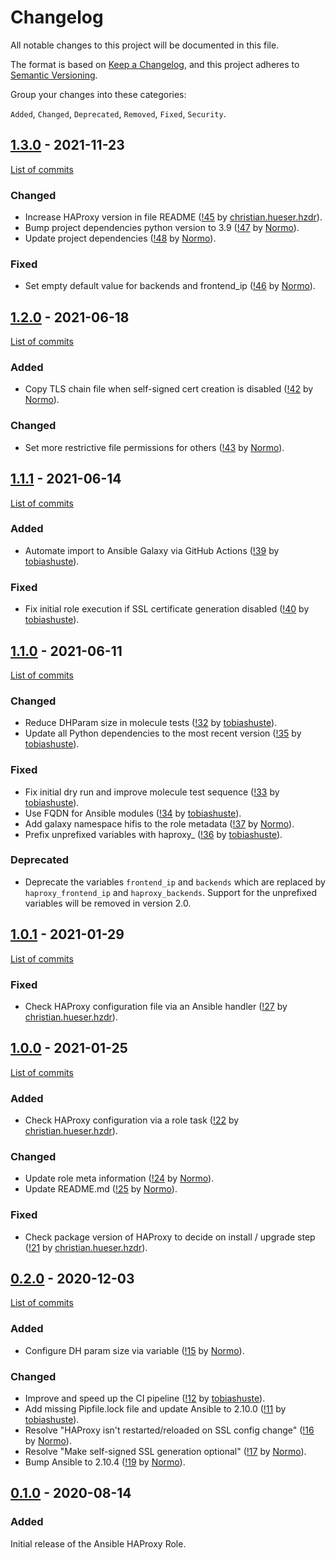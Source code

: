 <!--
SPDX-FileCopyrightText: 2020 Helmholtz Centre for Environmental Research (UFZ)
SPDX-FileCopyrightText: 2020 Helmholtz-Zentrum Dresden-Rossendorf (HZDR)

SPDX-License-Identifier: Apache-2.0
-->

# Changelog

All notable changes to this project will be documented in this file.

The format is based on [Keep a Changelog](https://keepachangelog.com/en/1.0.0/),
and this project adheres to [Semantic Versioning](https://semver.org/spec/v2.0.0.html).

Group your changes into these categories:

`Added`, `Changed`, `Deprecated`, `Removed`, `Fixed`, `Security`.

## [1.3.0](https://gitlab.com/hifis/ansible/haproxy-role/-/releases/v1.3.0) - 2021-11-23

[List of commits](https://gitlab.com/hifis/ansible/haproxy-role/-/compare/v1.2.0...v1.3.0)

### Changed
* Increase HAProxy version in file README
  ([!45](https://gitlab.com/hifis/ansible/haproxy-role/-/merge_requests/45)
  by [christian.hueser.hzdr](https://gitlab.com/christian.hueser.hzdr)).
* Bump project dependencies python version to 3.9
  ([!47](https://gitlab.com/hifis/ansible/haproxy-role/-/merge_requests/47)
  by [Normo](https://gitlab.com/Normo)).
* Update project dependencies
  ([!48](https://gitlab.com/hifis/ansible/haproxy-role/-/merge_requests/48)
  by [Normo](https://gitlab.com/Normo)).

### Fixed
* Set empty default value for backends and frontend_ip
  ([!46](https://gitlab.com/hifis/ansible/haproxy-role/-/merge_requests/46)
  by [Normo](https://gitlab.com/Normo)).

## [1.2.0](https://gitlab.com/hifis/ansible/haproxy-role/-/releases/v1.2.0) - 2021-06-18

[List of commits](https://gitlab.com/hifis/ansible/haproxy-role/-/compare/v1.1.1...v1.2.0)

### Added
* Copy TLS chain file when self-signed cert creation is disabled
  ([!42](https://gitlab.com/hifis/ansible/haproxy-role/-/merge_requests/42)
  by [Normo](https://gitlab.com/Normo)).

### Changed
* Set more restrictive file permissions for others
  ([!43](https://gitlab.com/hifis/ansible/haproxy-role/-/merge_requests/43)
  by [Normo](https://gitlab.com/Normo)).

## [1.1.1](https://gitlab.com/hifis/ansible/haproxy-role/-/releases/v1.1.1) - 2021-06-14

[List of commits](https://gitlab.com/hifis/ansible/haproxy-role/-/compare/v1.1.0...v1.1.1)

### Added
* Automate import to Ansible Galaxy via GitHub Actions
  ([!39](https://gitlab.com/hifis/ansible/haproxy-role/-/merge_requests/39)
  by [tobiashuste](https://gitlab.com/tobiashuste)).

### Fixed
* Fix initial role execution if SSL certificate generation disabled
  ([!40](https://gitlab.com/hifis/ansible/haproxy-role/-/merge_requests/40)
  by [tobiashuste](https://gitlab.com/tobiashuste)).

## [1.1.0](https://gitlab.com/hifis/ansible/haproxy-role/-/releases/v1.1.0) - 2021-06-11

[List of commits](https://gitlab.com/hifis/ansible/haproxy-role/-/compare/v1.0.1...v1.1.0)

### Changed
* Reduce DHParam size in molecule tests
  ([!32](https://gitlab.com/hifis/ansible/haproxy-role/-/merge_requests/32)
  by [tobiashuste](https://gitlab.com/tobiashuste)).
* Update all Python dependencies to the most recent version
  ([!35](https://gitlab.com/hifis/ansible/haproxy-role/-/merge_requests/35)
  by [tobiashuste](https://gitlab.com/tobiashuste)).

### Fixed
* Fix initial dry run and improve molecule test sequence
  ([!33](https://gitlab.com/hifis/ansible/haproxy-role/-/merge_requests/33)
  by [tobiashuste](https://gitlab.com/tobiashuste)).
* Use FQDN for Ansible modules
  ([!34](https://gitlab.com/hifis/ansible/haproxy-role/-/merge_requests/34)
  by [tobiashuste](https://gitlab.com/tobiashuste)).
* Add galaxy namespace hifis to the role metadata
  ([!37](https://gitlab.com/hifis/ansible/haproxy-role/-/merge_requests/37)
  by [Normo](https://gitlab.com/Normo)).
* Prefix unprefixed variables with haproxy_
  ([!36](https://gitlab.com/hifis/ansible/haproxy-role/-/merge_requests/36)
  by [tobiashuste](https://gitlab.com/tobiashuste)).

### Deprecated
* Deprecate the variables `frontend_ip` and `backends` which are replaced
  by `haproxy_frontend_ip` and `haproxy_backends`.
  Support for the unprefixed variables will be removed in version 2.0.

## [1.0.1](https://gitlab.com/hifis/ansible/haproxy-role/-/releases/v1.0.1) - 2021-01-29

[List of commits](https://gitlab.com/hifis/ansible/haproxy-role/-/compare/v1.0.0...v1.0.1)

### Fixed
- Check HAProxy configuration file via an Ansible handler
  ([!27](https://gitlab.com/hifis/ansible/haproxy-role/-/merge_requests/27)
  by [christian.hueser.hzdr](https://gitlab.com/christian.hueser.hzdr)).

## [1.0.0](https://gitlab.com/hifis/ansible/haproxy-role/-/releases/v1.0.0) - 2021-01-25

[List of commits](https://gitlab.com/hifis/ansible/haproxy-role/-/compare/v0.2.0...v1.0.0)

### Added
- Check HAProxy configuration via a role task
  ([!22](https://gitlab.com/hifis/ansible/haproxy-role/-/merge_requests/22)
  by [christian.hueser.hzdr](https://gitlab.com/christian.hueser.hzdr)).
  
### Changed
- Update role meta information
  ([!24](https://gitlab.com/hifis/ansible/haproxy-role/-/merge_requests/24)
  by [Normo](https://gitlab.com/Normo)).
- Update README.md
  ([!25](https://gitlab.com/hifis/ansible/haproxy-role/-/merge_requests/25)
  by [Normo](https://gitlab.com/Normo)).

### Fixed
- Check package version of HAProxy to decide on install / upgrade step
  ([!21](https://gitlab.com/hifis/ansible/haproxy-role/-/merge_requests/21)
  by [christian.hueser.hzdr](https://gitlab.com/christian.hueser.hzdr)).

## [0.2.0](https://gitlab.com/hifis/ansible/haproxy-role/-/releases/v0.2.0) - 2020-12-03

[List of commits](https://gitlab.com/hifis/ansible/haproxy-role/-/compare/v0.1.0...v0.2.0)

### Added
- Configure DH param size via variable
  ([!15](https://gitlab.com/hifis/ansible/haproxy-role/-/merge_requests/15)
  by [Normo](https://gitlab.com/Normo)).

### Changed
- Improve and speed up the CI pipeline
  ([!12](https://gitlab.com/hifis/ansible/haproxy-role/-/merge_requests/12)
  by [tobiashuste](https://gitlab.com/tobiashuste)).
- Add missing Pipfile.lock file and update Ansible to 2.10.0
  ([!11](https://gitlab.com/hifis/ansible/haproxy-role/-/merge_requests/11)
  by [tobiashuste](https://gitlab.com/tobiashuste)).
- Resolve "HAProxy isn't restarted/reloaded on SSL config change"
  ([!16](https://gitlab.com/hifis/ansible/haproxy-role/-/merge_requests/16)
  by [Normo](https://gitlab.com/Normo)).
- Resolve "Make self-signed SSL generation optional"
  ([!17](https://gitlab.com/hifis/ansible/haproxy-role/-/merge_requests/17)
  by [Normo](https://gitlab.com/Normo)).
- Bump Ansible to 2.10.4
  ([!19](https://gitlab.com/hifis/ansible/haproxy-role/-/merge_requests/19)
  by [Normo](https://gitlab.com/Normo)).

## [0.1.0](https://gitlab.com/hifis/ansible/haproxy-role/-/releases/v0.1.0) - 2020-08-14

### Added
Initial release of the Ansible HAProxy Role.
